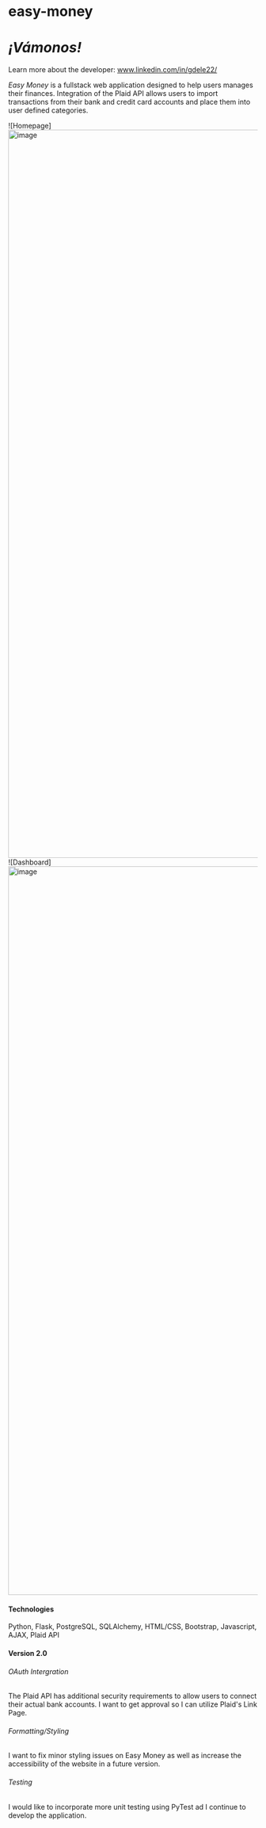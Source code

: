 # easy-money

*¡Vámonos!*
===========
Learn more about the developer: www.linkedin.com/in/gdele22/

*Easy Money* is a fullstack web application designed to help users manages their finances. Integration of the Plaid API allows users to import transactions from their bank and credit card accounts and place them into user defined categories.

![Homepage]<img width="1469" alt="image" src="https://user-images.githubusercontent.com/50178272/214590788-abe3680b-0a09-4fc0-a71d-05275087ecbd.png">
![Dashboard]<img width="1470" alt="image" src="https://user-images.githubusercontent.com/50178272/214591434-2a4d3c4d-e2cb-4c75-afc8-cd20ddf56780.png">


#### Technologies
Python, Flask, PostgreSQL, SQLAlchemy,
HTML/CSS, Bootstrap,
Javascript, AJAX,
Plaid API

#### Version 2.0

###### OAuth Intergration
The Plaid API has additional security requirements to allow users to connect their actual bank accounts. I want to get approval so I can utilize Plaid's Link Page.

###### Formatting/Styling
I want to fix minor styling issues on Easy Money as well as increase the accessibility of the website in a future version. 

###### Testing
I would like to incorporate more unit testing using PyTest ad I continue to develop the application. 
